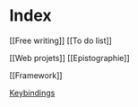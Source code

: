 # Index

[[Free writing]]
[[To do list]]

[[Web projets]]
[[Epistographie]]

[[Framework]]










[Keybindings](Keybindings)

